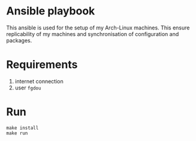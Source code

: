 # Ansible playbook

This ansible is used for the setup of my Arch-Linux machines. This ensure replicability of my machines and synchronisation of configuration and packages.

# Requirements
1. internet connection
2. user `fgdou`

# Run
```shell
make install
make run
```
